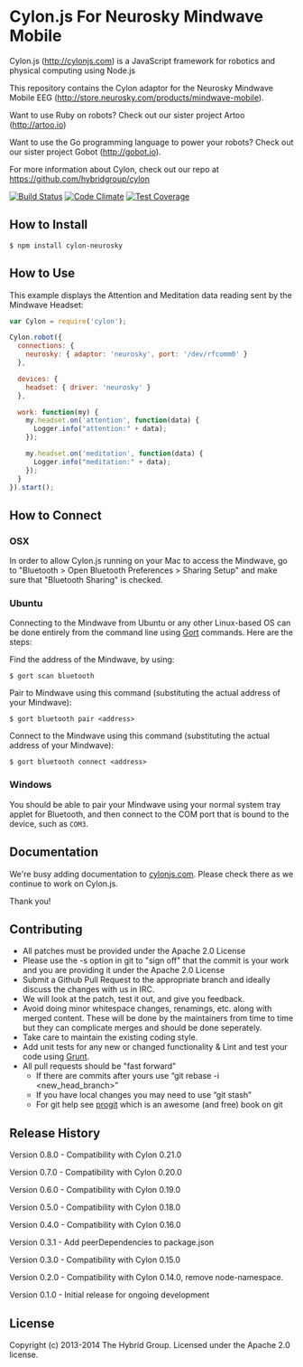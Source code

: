 # Cylon.js For Neurosky Mindwave Mobile

Cylon.js (http://cylonjs.com) is a JavaScript framework for robotics and
physical computing using Node.js

This repository contains the Cylon adaptor for the Neurosky Mindwave Mobile EEG (http://store.neurosky.com/products/mindwave-mobile).

Want to use Ruby on robots? Check out our sister project Artoo (http://artoo.io)

Want to use the Go programming language to power your robots? Check out our
sister project Gobot (http://gobot.io).

For more information about Cylon, check out our repo at
https://github.com/hybridgroup/cylon

[![Build Status](https://secure.travis-ci.org/hybridgroup/cylon-neurosky.png?branch=master)](http://travis-ci.org/hybridgroup/cylon-neurosky) [![Code Climate](https://codeclimate.com/github/hybridgroup/cylon-neurosky/badges/gpa.svg)](https://codeclimate.com/github/hybridgroup/cylon-neurosky) [![Test Coverage](https://codeclimate.com/github/hybridgroup/cylon-neurosky/badges/coverage.svg)](https://codeclimate.com/github/hybridgroup/cylon-neurosky)

## How to Install

    $ npm install cylon-neurosky

## How to Use

This example displays the Attention and Meditation data reading sent by the Mindwave Headset:

```javascript
var Cylon = require('cylon');

Cylon.robot({
  connections: {
    neurosky: { adaptor: 'neurosky', port: '/dev/rfcomm0' }
  },

  devices: {
    headset: { driver: 'neurosky' }
  },

  work: function(my) {
    my.headset.on('attention', function(data) {
      Logger.info("attention:" + data);
    });

    my.headset.on('meditation', function(data) {
      Logger.info("meditation:" + data);
    });
  }
}).start();
```

## How to Connect

### OSX

In order to allow Cylon.js running on your Mac to access the Mindwave, go to "Bluetooth > Open Bluetooth Preferences > Sharing Setup" and make sure that "Bluetooth Sharing" is checked.

### Ubuntu

Connecting to the Mindwave from Ubuntu or any other Linux-based OS can be done entirely from the command line using [Gort](http://gort.io) commands.
Here are the steps:

Find the address of the Mindwave, by using:

    $ gort scan bluetooth

Pair to Mindwave using this command (substituting the actual address of your Mindwave):

    $ gort bluetooth pair <address>

Connect to the Mindwave using this command (substituting the actual address of your Mindwave):

    $ gort bluetooth connect <address>

### Windows

You should be able to pair your Mindwave using your normal system tray applet for Bluetooth, and then connect to the COM port that is bound to the device, such as `COM3`.

## Documentation

We're busy adding documentation to [cylonjs.com](http://cylonjs.com). Please check there as we continue to work on Cylon.js.

Thank you!

## Contributing

* All patches must be provided under the Apache 2.0 License
* Please use the -s option in git to "sign off" that the commit is your work and you are providing it under the Apache 2.0 License
* Submit a Github Pull Request to the appropriate branch and ideally discuss the changes with us in IRC.
* We will look at the patch, test it out, and give you feedback.
* Avoid doing minor whitespace changes, renamings, etc. along with merged content. These will be done by the maintainers from time to time but they can complicate merges and should be done seperately.
* Take care to maintain the existing coding style.
* Add unit tests for any new or changed functionality & Lint and test your code using [Grunt](http://gruntjs.com/).
* All pull requests should be "fast forward"
  * If there are commits after yours use “git rebase -i <new_head_branch>”
  * If you have local changes you may need to use “git stash”
  * For git help see [progit](http://git-scm.com/book) which is an awesome (and free) book on git

## Release History

Version 0.8.0 - Compatibility with Cylon 0.21.0

Version 0.7.0 - Compatibility with Cylon 0.20.0

Version 0.6.0 - Compatibility with Cylon 0.19.0

Version 0.5.0 - Compatibility with Cylon 0.18.0

Version 0.4.0 - Compatibility with Cylon 0.16.0

Version 0.3.1 - Add peerDependencies to package.json

Version 0.3.0 - Compatibility with Cylon 0.15.0

Version 0.2.0 - Compatibility with Cylon 0.14.0, remove node-namespace.

Version 0.1.0 - Initial release for ongoing development

## License

Copyright (c) 2013-2014 The Hybrid Group. Licensed under the Apache 2.0 license.
